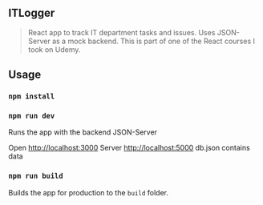 ## ITLogger

> React app to track IT department tasks and issues. Uses JSON-Server as a mock backend. This is part of one of the React courses I took on Udemy.

## Usage

### `npm install`

### `npm run dev`

Runs the app with the backend JSON-Server

Open [http://localhost:3000](http://localhost:3000) Server [http://localhost:5000](http://localhost:5000) db.json contains data

### `npm run build`

Builds the app for production to the `build` folder.

